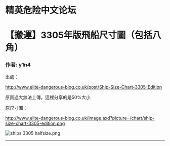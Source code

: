 




精英危险中文论坛
=========







 




# 【搬運】3305年版飛船尺寸圖（包括八角）





### 作者: y1n4



出處：   
  

<http://www.elite-dangerous-blog.co.uk/post/Ship-Size-Chart-3305-Edition>


原圖過大無法上傳，這裡分享的是50%大小   
  

原尺寸圖：   
  

<http://www.elite-dangerous-blog.co.uk/image.axd?picture=/chart/ship-size-chart-3305-edition.png>


![ships 3305 halfsize.png](https://cdn.elitedanger.cn/FsAlo80KDtuDQG7kQys17DehUsUZ.png)






---










